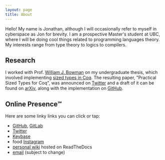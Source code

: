 ```yaml
---
layout: page
title: About
---
```


Hello! My name is Jonathan, although I will occasionally refer to myself in cyberspace as Jon for brevity. I am a prospective Master's student at UBC, where I will be doing cool things related to programming languages theory. My interests range from type theory to logics to compilers.

## Research

I worked with Prof. [William J. Bowman](https://www.williamjbowman.com/index.html) on my undergraduate thesis, which involved implementing [sized types in Coq](https://github.com/coq/coq/wiki/CoqTerminationDiscussion#sized). The resulting paper, "Practical Sized Types for Coq", was announced on [Twitter](https://twitter.com/wilbowma/status/1205305932466421761) and a draft of it can be found on [arXiv](https://arxiv.org/abs/1912.05601), along with the implementation on [GitHub](https://github.com/ionathanch/coq/tree/dev).

## Online Presence℠

Here are some linky links you can click or tap:
* [GitHub](https://github.com/ionathanch), [GitLab](https://gitlab.com/ionathanch)
* [Twitter](https://twitter.com/ionathanch)
* [Keybase](https://keybase.io/ionathan)
* food [Instagram](https://instagram.com/ionchyeats)
* [personal wiki](https://wiki.ert.space/en/latest/) hosted on ReadTheDocs
* [email](mailto:jon@alumni.ubc.ca) (subject to change)

<img src="http://localhost:4000/favicon.png" alt="" style="float: left; margin: 0 0.5em 0 0;">
<img src="http://localhost:4000/favicon.png" alt="" style="float: left; margin: 0 0.5em 0 0;">
<img src="http://localhost:4000/favicon.png" alt="" style="float: left; margin: 0 0.5em 0 0;">
